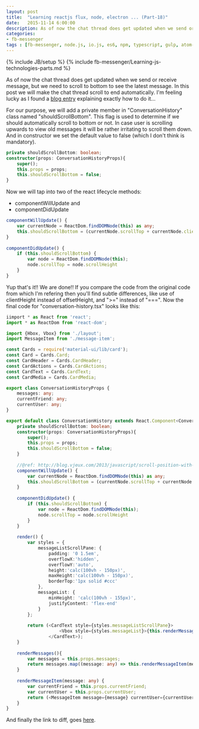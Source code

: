 ```yaml
---
layout: post
title:  "Learning reactjs flux, node, electron ... (Part-18)"
date:   2015-11-14 6:00:00
description: As of now the chat thread does get updated when we send or receive message, but we need to scroll to bottom to see the latest message. In this post we will make the chat thread scroll to end automatically.
categories:
- fb-messenger
tags : [fb-messenger, node.js, io.js, es6, npm, typescript, gulp, atom-electron, hbox, vbox]
---
```

{% include JB/setup %}
{% include fb-messenger/Learning-js-technologies-parts.md %}
<p class="first" markdown="1" >
    As of now the chat thread does get updated when we send or receive message, but we need to scroll to bottom to see the latest message. In this post we will make the chat thread scroll to end automatically. I'm feeling
    lucky as I found a <a href="http://blog.vjeux.com/2013/javascript/scroll-position-with-react.html">blog entry</a> explaining exactly how to do it...
</p>

For our purpose, we will add a private member in "ConversationHistory" class named "shouldScrollBottom". This flag is used to determine if we should automatically scroll to bottom or not. In case user is scrolling upwards to
view old messages it will be rather irritating to scroll them down. And in constructor we set the default value to false (which I don't think is mandatory).

```ts
private shouldScrollBottom: boolean;
constructor(props: ConversationHistoryProps){
    super();
    this.props = props;
    this.shouldScrollBottom = false;
}
```

Now we will tap into two of the react lifecycle methods:

- componentWillUpdate and
- componentDidUpdate

```ts
componentWillUpdate() {
    var currentNode = ReactDom.findDOMNode(this) as any;
    this.shouldScrollBottom = (currentNode.scrollTop + currentNode.clientHeight) >= currentNode.scrollHeight;
}
     
componentDidUpdate() {
    if (this.shouldScrollBottom) {
        var node = ReactDom.findDOMNode(this);
        node.scrollTop = node.scrollHeight
    }
}
```
Yup that's it!! We are done!! If you compare the code from the original code from which I'm refering then you'll find
subtle differences, like use of clientHeight instead of offsetHeight, and ">=" instead of "===". Now the final
code for "conversation-history.tsx" looks like this:

```ts
iimport * as React from 'react';
import * as ReactDom from 'react-dom';

import {Hbox, Vbox} from './layout';
import MessageItem from './message-item';

const Cards = require('material-ui/lib/card');
const Card = Cards.Card;
const CardHeader = Cards.CardHeader;
const CardActions = Cards.CardActions;
const CardText = Cards.CardText;
const CardMedia = Cards.CardMedia;

export class ConversationHistoryProps {
    messages: any;
    currentFriend: any;
	currentUser: any;
}

export default class ConversationHistory extends React.Component<ConversationHistoryProps, any> {
    private shouldScrollBottom: boolean;
    constructor(props: ConversationHistoryProps){
        super();
        this.props = props;
        this.shouldScrollBottom = false;
    }
    
    //@ref: http://blog.vjeux.com/2013/javascript/scroll-position-with-react.html
    componentWillUpdate() {
        var currentNode = ReactDom.findDOMNode(this) as any;
        this.shouldScrollBottom = (currentNode.scrollTop + currentNode.clientHeight) >= currentNode.scrollHeight;
    }
     
    componentDidUpdate() {
        if (this.shouldScrollBottom) {
            var node = ReactDom.findDOMNode(this);
            node.scrollTop = node.scrollHeight
        }
    }
    
    render() {
        var styles = {
            messageListScrollPane: {
                padding: '0 1.5em', 
                overflowX:'hidden',
                overflowY:'auto',
                height:'calc(100vh - 150px)', 
                maxHeight:'calc(100vh - 150px)',
                borderTop:'1px solid #ccc'
            },
            messageList: {
                minHeight: 'calc(100vh - 155px)',
                justifyContent: 'flex-end'
            }
        };
        
        return (<CardText style={styles.messageListScrollPane}>
                    <Vbox style={styles.messageList}>{this.renderMessages()}</Vbox>
                </CardText>);
    }
    
    renderMessages(){
        var messages = this.props.messages;
        return messages.map((message: any) => this.renderMessageItem(message));
    }
    
    renderMessageItem(message: any) {
        var currentFriend = this.props.currentFriend;
        var currentUser = this.props.currentUser;
        return (<MessageItem message={message} currentUser={currentUser} currentFriend={currentFriend} />);
    }
}
```
And finally the link to diff, goes [here](https://github.com/nripendra/fb-messenger/commit/fb8248cd844ae5e3c8a25bbadba958edbf0fcf11).